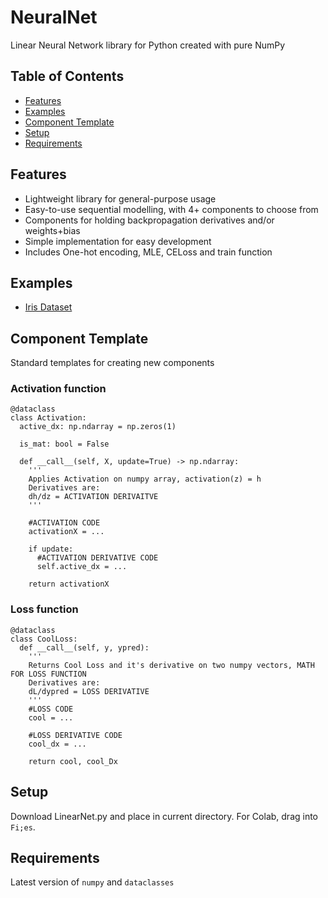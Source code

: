 # NeuralNet

Linear Neural Network library for Python created with pure NumPy

## Table of Contents
* [Features](#features)
* [Examples](#examples)
* [Component Template](#component-template)
* [Setup](#setup)
* [Requirements](#requirements)


## Features
- Lightweight library for general-purpose usage
- Easy-to-use sequential modelling, with 4+ components to choose from
- Components for holding backpropagation derivatives and/or weights+bias
- Simple implementation for easy development
- Includes One-hot encoding, MLE, CELoss and train function

## Examples
- [Iris Dataset](../main/examples/Iris.ipynb)

## Component Template

Standard templates for creating new components

### Activation function

```
@dataclass
class Activation:
  active_dx: np.ndarray = np.zeros(1)

  is_mat: bool = False

  def __call__(self, X, update=True) -> np.ndarray:
    '''
    Applies Activation on numpy array, activation(z) = h
    Derivatives are:
    dh/dz = ACTIVATION DERIVAITVE
    '''
    
    #ACTIVATION CODE
    activationX = ...

    if update: 
      #ACTIVATION DERIVATIVE CODE
      self.active_dx = ...

    return activationX
```

### Loss function

```
@dataclass
class CoolLoss:
  def __call__(self, y, ypred):
    '''
    Returns Cool Loss and it's derivative on two numpy vectors, MATH FOR LOSS FUNCTION
    Derivatives are:
    dL/dypred = LOSS DERIVATIVE
    '''
    #LOSS CODE
    cool = ...
    
    #LOSS DERIVATIVE CODE
    cool_dx = ...

    return cool, cool_Dx
```


## Setup

Download LinearNet.py and place in current directory. For Colab, drag into ```Fi;es```.

## Requirements

Latest version of ```numpy``` and ```dataclasses```




